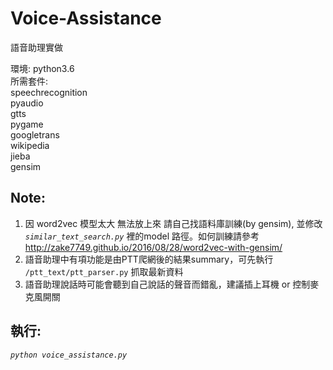# Voice-Assistance
語音助理實做  
  
環境: python3.6  
所需套件:  
speechrecognition  
pyaudio  
gtts  
pygame  
googletrans  
wikipedia  
jieba  
gensim  
  
## Note:  
1. 因 word2vec 模型太大 無法放上來 請自己找語料庫訓練(by gensim), 並修改 *`similar_text_search.py`* 裡的model 路徑。如何訓練請參考 http://zake7749.github.io/2016/08/28/word2vec-with-gensim/   
2. 語音助理中有項功能是由PTT爬網後的結果summary，可先執行 `/ptt_text/ptt_parser.py` 抓取最新資料  
3. 語音助理說話時可能會聽到自己說話的聲音而錯亂，建議插上耳機 or 控制麥克風開關

## 執行:  
*`python voice_assistance.py`*


